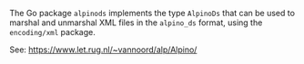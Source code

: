 The Go package `alpinods` implements the type `AlpinoDs` that can be used to
marshal and unmarshal XML files in the `alpino_ds` format, using the
`encoding/xml` package.

See: https://www.let.rug.nl/~vannoord/alp/Alpino/
